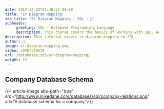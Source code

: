 ```yaml
---
date: 2017-12-22T11:48:57-05:00
title: "Er Diagram Mapping"
seo_title: "Er Diagram Mapping | SQL | 🦒"
subheader:
     greeting: SQL - Database Programming Language
     description: This course covers the basics of working with SQL. Work your way through the videos/articles and I'll teach you everything you need to know to interact with database management systems and create powerful relational databases!
description: This tutorial covers er diagram mapping in SQL.
author: 🦒
image: er-diagram-mapping.png
video: xQRRf5fOAt8
url: /databases/sql/er-diagram-mapping/
weight: 23
---
```

## Company Database Schema
{{< article-image abs-path="true" src="http://www.mikedane.com/databases/sql/company-relations.png" alt="A database schema for a company">}}

